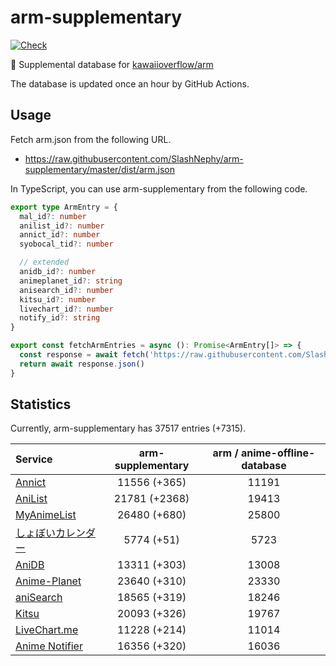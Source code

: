 # arm-supplementary

[![Check](https://github.com/SlashNephy/arm-supplementary/actions/workflows/check-node.yml/badge.svg)](https://github.com/SlashNephy/arm-supplementary/actions/workflows/check-node.yml)

💊 Supplemental database for [kawaiioverflow/arm](https://github.com/kawaiioverflow/arm)

The database is updated once an hour by GitHub Actions.

## Usage

Fetch arm.json from the following URL.

- https://raw.githubusercontent.com/SlashNephy/arm-supplementary/master/dist/arm.json

In TypeScript, you can use arm-supplementary from the following code.

```TypeScript
export type ArmEntry = {
  mal_id?: number
  anilist_id?: number
  annict_id?: number
  syobocal_tid?: number

  // extended
  anidb_id?: number
  animeplanet_id?: string
  anisearch_id?: number
  kitsu_id?: number
  livechart_id?: number
  notify_id?: string
}

export const fetchArmEntries = async (): Promise<ArmEntry[]> => {
  const response = await fetch('https://raw.githubusercontent.com/SlashNephy/arm-supplementary/master/dist/arm.json')
  return await response.json()
}
```

## Statistics

Currently, arm-supplementary has 37517 entries (+7315).

| Service                                     | arm-supplementary | arm / anime-offline-database |
| :------------------------------------------ | :---------------: | :--------------------------: |
| [Annict](https://annict.com)                |   11556 (+365)    |            11191             |
| [AniList](https://anilist.co)               |   21781 (+2368)   |            19413             |
| [MyAnimeList](https://myanimelist.net)      |   26480 (+680)    |            25800             |
| [しょぼいカレンダー](https://cal.syoboi.jp) |    5774 (+51)     |             5723             |
| [AniDB](https://anidb.net)                  |   13311 (+303)    |            13008             |
| [Anime-Planet](https://anime-planet.com)    |   23640 (+310)    |            23330             |
| [aniSearch](https://anisearch.com)          |   18565 (+319)    |            18246             |
| [Kitsu](https://kitsu.io)                   |   20093 (+326)    |            19767             |
| [LiveChart.me](https://livechart.me)        |   11228 (+214)    |            11014             |
| [Anime Notifier](https://notify.moe)        |   16356 (+320)    |            16036             |
